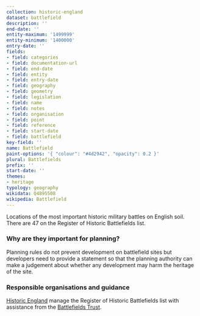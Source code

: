 ```yaml
---
collection: historic-england
dataset: battlefield
description: ''
end-date: ''
entity-maximum: '1499999'
entity-minimum: '1400000'
entry-date: ''
fields:
- field: categories
- field: documentation-url
- field: end-date
- field: entity
- field: entry-date
- field: geography
- field: geometry
- field: legislation
- field: name
- field: notes
- field: organisation
- field: point
- field: reference
- field: start-date
- field: battlefield
key-field: ''
name: Battlefield
paint-options: '{ "colour": "#4d2942", "opacity": 0.2 }'
plural: Battlefields
prefix: ''
start-date: ''
themes:
- heritage
typology: geography
wikidata: Q4895508
wikipedia: Battlefield
---
```


Locations of the most important historic military battles on English soil. There are 47 on the Register of Historic Battlefields list.

### Why are they important for planning?

Planning rules do not prevent development on battlefield sites but developers need to provide a statement so that the planning authority can make a judgement about whether any development may harm the heritage of the site. 

### Responsible organisations and guidance

[Historic England](https://historicengland.org.uk) manage the Register of Historic Battlefields list with assistance from the [Battlefields Trust](https://www.battlefieldstrust.com/).